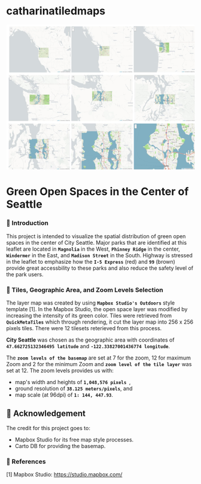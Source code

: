 # catharinatiledmaps
<img src="lab4.jpg" width='900'> <br>

# Green Open Spaces in the Center of Seattle<br>
### :newspaper: Introduction
This project is intended to visualize the spatial distribution of green open spaces in the center of City Seattle.  Major parks that are identified at this leaflet are located in **`Magnolia`** in the West, **`Phinney Ridge`** in the center, **`Windermer`** in the East, and **`Madison Street`** in the South. Highway is stressed in the leaflet to emphasize how the **`I-5 Express`** (red) and **`99`** (brown) provide great accessbility to these parks and also reduce the safety level of  the park users.<br>

### :hammer: Tiles, Geographic Area, and Zoom Levels Selection
The layer map was created by using **`Mapbox Studio's Outdoors`** style template [1]. In the Mapbox Studio, the open space layer was modified by increasing the intensity of its green color. Tiles were retrieved from **`QuickMetaTiles`** which through rendering, it cut the layer map into 256 x 256 pixels tiles. There were 12 tilesets reterieved from this process.<br>

**City Seattle** was chosen as the geographic area with coordinates of **`47.662725132346495 latitude`** and **`-122.33827001436774 longitude`**. <br>

The **`zoom levels of the basemap`** are set at 7 for the zoom, 12 for maximum Zoom and 2 for the minimum Zoom and **`zoom level of the tile layer`** was set at 12. The zoom levels provides us with:
- map's width and heights of  **`1,048,576 pixels `**,
- ground resolution of  **`38.125 meters/pixels`**, and
- map scale (at 96dpi) of **`1: 144, 447.93`**.

## :flags: Acknowledgement
The credit for this project goes to:
- Mapbox Studio for its free map style processes.
- Carto DB for providing the basemap.

### :link: References <br>
[1] Mapbox Studio:  <https://studio.mapbox.com/> <br>

